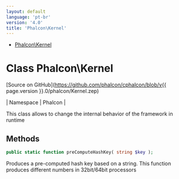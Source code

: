 ```yaml
---
layout: default
language: 'pt-br'
version: '4.0'
title: 'Phalcon\Kernel'
---
```


* [Phalcon\Kernel](#kernel)

<h1 id="kernel">Class Phalcon\Kernel</h1>

[Source on GitHub](https://github.com/phalcon/cphalcon/blob/v{{ page.version }}.0/phalcon/Kernel.zep)

| Namespace  | Phalcon |

This class allows to change the internal behavior of the framework in runtime


## Methods

```php
public static function preComputeHashKey( string $key );
```
Produces a pre-computed hash key based on a string. This function produces different numbers in 32bit/64bit processors


